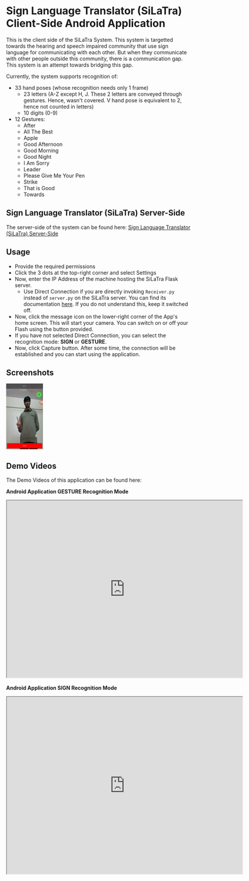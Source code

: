 # Sign Language Translator (SiLaTra) Client-Side Android Application

This is the client side of the SiLaTra System. This system is targetted towards the hearing and speech impaired community that use sign language for communicating with each other. But when they communicate with other people outside this community, there is a communication gap. This system is an attempt towards bridging this gap.

Currently, the system supports recognition of:
* 33 hand poses (whose recognition needs only 1 frame)
    * 23 letters (A-Z except H, J. These 2 letters are conveyed through gestures. Hence, wasn't covered. V hand pose is equivalent to 2, hence not counted in letters)
    * 10 digits (0-9)
* 12 Gestures:
    * After
    * All The Best
    * Apple
    * Good Afternoon
    * Good Morning
    * Good Night
    * I Am Sorry
    * Leader
    * Please Give Me Your Pen
    * Strike
    * That is Good
    * Towards
    
## Sign Language Translator (SiLaTra) Server-Side

The server-side of the system can be found here: [Sign Language Translator (SiLaTra) Server-Side](https://github.com/kartik2112/Silatra)

## Usage

* Provide the required permissions
* Click the 3 dots at the top-right corner and select Settings
* Now, enter the IP Address of the machine hosting the SiLaTra Flask server.
  * Use Direct Connection if you are directly invoking ``Receiver.py`` instead of ``server.py`` on the SiLaTra server. 
  You can find its documentation [here](https://github.com/kartik2112/Silatra). If you do not understand this, keep it switched off.
* Now, click the message icon on the lower-right corner of the App's home screen. This will start your camera. 
You can switch on or off your Flash using the button provided.
* If you have not selected Direct Connection, you can select the recognition mode: **SIGN** or **GESTURE**.
* Now, click Capture button. After some time, the connection will be established and you can start using the application.

## Screenshots

<img src="/Screenshots/HandPose_2.jpg" width="100px"/>

## Demo Videos

The Demo Videos of this application can be found here:

**Android Application GESTURE Recognition Mode**
<iframe src="https://drive.google.com/file/d/1YH6i5OYm3zrSTE-fvWF-zeas9-wiPObo/preview" width="640" height="480"></iframe>

**Android Application SIGN Recognition Mode**
<iframe src="https://drive.google.com/file/d/1nrDSmnbonpNWM9grgfg7baCJIL-cQAWX/preview" width="640" height="480"></iframe>
